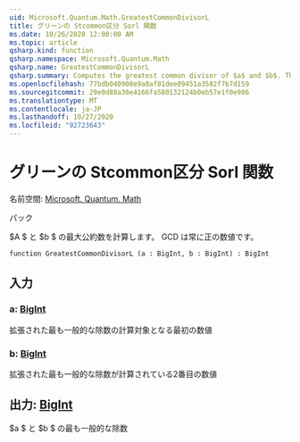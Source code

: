 ```yaml
---
uid: Microsoft.Quantum.Math.GreatestCommonDivisorL
title: グリーンの Stcommon区分 Sorl 関数
ms.date: 10/26/2020 12:00:00 AM
ms.topic: article
qsharp.kind: function
qsharp.namespace: Microsoft.Quantum.Math
qsharp.name: GreatestCommonDivisorL
qsharp.summary: Computes the greatest common divisor of $a$ and $b$. The GCD is always positive.
ms.openlocfilehash: 77bdb040908e9a8af81dee09451a3582f7b7d159
ms.sourcegitcommit: 29e0d88a30e4166fa580132124b0eb57e1f0e986
ms.translationtype: MT
ms.contentlocale: ja-JP
ms.lasthandoff: 10/27/2020
ms.locfileid: "92723643"
---
```

# <a name="greatestcommondivisorl-function"></a>グリーンの Stcommon区分 Sorl 関数

名前空間: [Microsoft. Quantum. Math](xref:Microsoft.Quantum.Math)

パック [](https://nuget.org/packages/)


$A $ と $b $ の最大公約数を計算します。 GCD は常に正の数値です。

```qsharp
function GreatestCommonDivisorL (a : BigInt, b : BigInt) : BigInt
```


## <a name="input"></a>入力

### <a name="a--bigint"></a>a: [BigInt](xref:microsoft.quantum.lang-ref.bigint)

拡張された最も一般的な除数の計算対象となる最初の数値


### <a name="b--bigint"></a>b: [BigInt](xref:microsoft.quantum.lang-ref.bigint)

拡張された最も一般的な除数が計算されている2番目の数値



## <a name="output--bigint"></a>出力: [BigInt](xref:microsoft.quantum.lang-ref.bigint)

$a $ と $b $ の最も一般的な除数